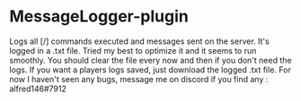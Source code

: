 # MessageLogger-plugin

Logs all [/] commands executed and messages sent on the server. 
It's logged in a .txt file. 
Tried my best to optimize it and it seems to run smoothly. You should clear the file every now and then if you don't need the logs. If you want a players logs saved, just download the logged .txt file.
For now I haven't seen any bugs, message me on discord if you find any : alfred146#7912

